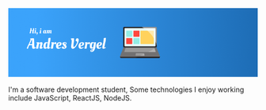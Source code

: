 <img src="https://raw.githubusercontent.com/andressva/andressva/master/github_poster.png" >

I'm a software development student,
Some technologies I enjoy working include JavaScript, ReactJS, NodeJS. 
